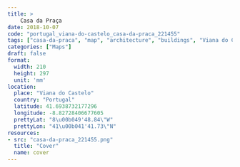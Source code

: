 ```yaml
---
title: > 
    Casa da Praça
date: 2018-10-07
code: "portugal_viana-do-castelo_casa-da-praca_221455"
tags: ["casa-da-praca", "map", "architecture", "buildings", "Viana do Castelo", "Portugal"]
categories: ["Maps"]
draft: false
format:
  width: 210
  height: 297
  unit: 'mm'
location:
  place: "Viana do Castelo"
  country: "Portugal"
  latitude: 41.6938732177296
  longitude: -8.82728406677605
  prettyLat: "8\u00b049'48.84\"W"
  prettyLon: "41\u00b041'41.73\"N"
resources:
- src: "casa-da-praca_221455.png"
  title: "Cover"
  name: cover
---
```


